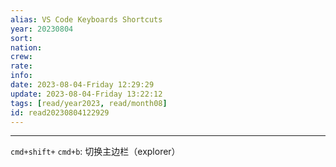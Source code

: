 ```yaml
---
alias: VS Code Keyboards Shortcuts
year: 20230804
sort: 
nation: 
crew: 
rate: 
info: 
date: 2023-08-04-Friday 12:29:29
update: 2023-08-04-Friday 13:22:12
tags: [read/year2023, read/month08]
id: read20230804122929
---
```

---

`cmd+shift+`
`cmd+b`: 切换主边栏（explorer）
